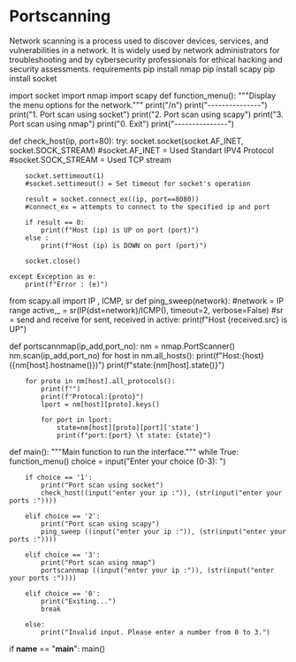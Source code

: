 # Portscanning
Network scanning is a process used to discover devices, services, and vulnerabilities in a network. It is widely used by network administrators for troubleshooting and by cybersecurity professionals for ethical hacking and security assessments.
requirements
pip install nmap
pip install scapy
pip install socket
                      
import socket
import nmap
import scapy
def function_menu():
    """Display the menu options for the network."""
    print("/n")
    print("---------------")
    print("1. Port scan using socket")
    print("2. Port scan using scapy")
    print("3. Port scan using nmap")
    print("0. Exit")
    print("---------------")

def check_host(ip, port=80):
    try:
        socket.socket(socket.AF_INET, socket.SOCK_STREAM)
        #socket.AF_INET = Used Standart IPV4 Protocol
        #socket.SOCK_STREAM = Used TCP stream
        
        socket.settimeout(1)
        #socket.settimeout() = Set timeout for socket's operation

        result = socket.connect_ex((ip, port==8080))
        #connect_ex = attempts to connect to the specified ip and port

        if result == 0:
            print(f"Host (ip) is UP on port (port)")
        else : 
            print(f"Host (ip) is DOWN on port (port)")

        socket.close()

    except Exception as e:
        print(f"Error : (e)")


from scapy.all import IP , ICMP, sr
def ping_sweep(network): #network = IP range
    active,_ = sr(IP(dst=network)/ICMP(), timeout=2, verbose=False)
#sr = send and receive
    for sent, received in active:
        print(f"Host {received.src} is UP")

def portscannmap(ip_add,port_no):
    nm = nmap.PortScanner()
    nm.scan(ip_add,port_no)
    for host in nm.all_hosts():
        print(f"Host:{host}({nm[host].hostname()})")
        print(f"state:{nm[host].state()}")

        for proto in nm[host].all_protocols():
            print(f"")
            print(f"Protocal:{proto}")
            lport = nm[host][proto].keys()

            for port in lport:
                state=nm[host][proto][port]['state']
                print(f"port:{port} \t state: {state}")


def main():
    """Main function to run the interface."""
    while True:
        function_menu()
        choice = input("Enter your choice (0-3): ")
        
        if choice == '1':
            print("Port scan using socket")
            check_host((input("enter your ip :")), (str(input("enter your ports :")))) 
            
        elif choice == '2':
            print("Port scan using scapy")
            ping_sweep ((input("enter your ip :")), (str(input("enter your ports :"))))
            
        elif choice == '3':
            print("Port scan using nmap")
            portscannmap ((input("enter your ip :")), (str(input("enter your ports :"))))

        elif choice == '0':
            print("Exiting...")
            break

        else:
            print("Invalid input. Please enter a number from 0 to 3.")

if __name__ == "__main__":
    main()
